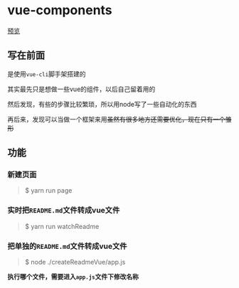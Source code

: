 # vue-components

[预览](https://fairfarren.github.io/vue-components/dist/index.html)

## 写在前面

是使用`vue-cli`脚手架搭建的

其实最先只是想做一些vue的组件，以后自己留着用的

然后发现，有些的步骤比较繁琐，所以用node写了一些自动化的东西

再后来，发现可以当做一个框架来用~~虽然有很多地方还需要优化，现在只有一个雏形~~

## 功能

### 新建页面

> $ yarn run page

### 实时把`README.md`文件转成vue文件

> $ yarn run watchReadme

### 把单独的`README.md`文件转成vue文件

> $ node ./createReadmeVue/app.js

**执行哪个文件，需要进入`app.js`文件下修改名称**
